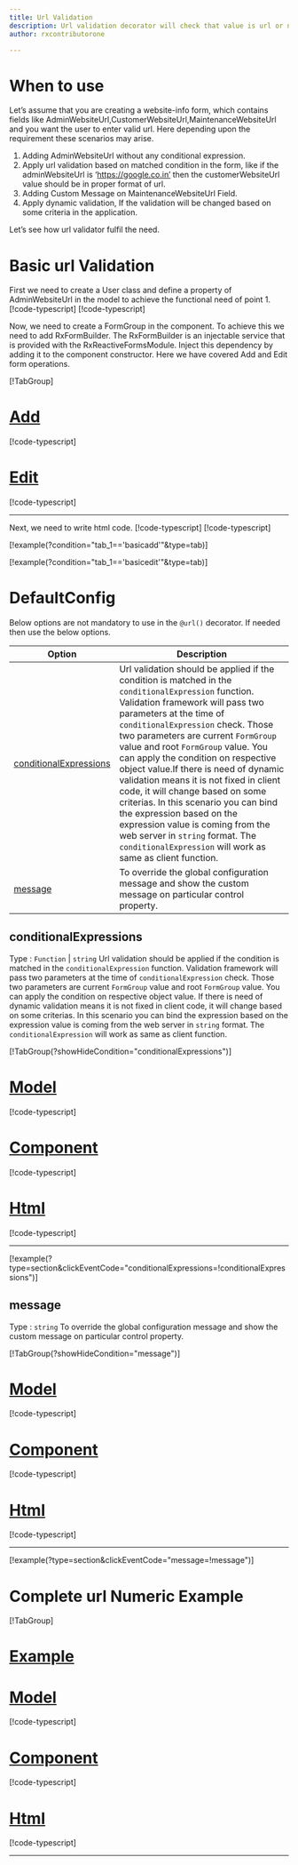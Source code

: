 ```yaml
---
title: Url Validation
description: Url validation decorator will check that value is url or not in the property. If user does not enter url value then the property will become invalid. To use the url decorator on particular property.
author: rxcontributorone

---
```

# When to use
Let’s assume that you are creating a website-info form, which contains fields like AdminWebsiteUrl,CustomerWebsiteUrl,MaintenanceWebsiteUrl and you want the user to enter valid url. Here depending upon the requirement these scenarios may arise.
1. Adding AdminWebsiteUrl without any conditional expression.
2. Apply url validation based on matched condition in the form, like if the adminWebsiteUrl is ‘https://google.co.in’ then the customerWebsiteUrl value should be in proper format of url.
3. Adding Custom Message on MaintenanceWebsiteUrl Field.
4. Apply dynamic validation, If the validation will be changed based on some criteria in the application.

Let’s see how url validator fulfil the need.

# Basic url Validation
First we need to create a User class and define a property of AdminWebsiteUrl in the model to achieve the functional need of point 1.
[!code-typescript[](\assets\examples\url\add\web-site-info-model.model.ts?condition="tab_1=='basicadd'"&type=section)]
[!code-typescript[](\assets\examples\url\edit\web-site-info-model.model.ts?condition="tab_1=='basicedit'"&type=section)]

Now, we need to create a FormGroup in the component. To achieve this we need to add RxFormBuilder. The RxFormBuilder is an injectable service that is provided with the RxReactiveFormsModule. Inject this dependency by adding it to the component constructor.
Here we have covered Add and Edit form operations. 

[!TabGroup]
# [Add](#tab\basicadd)
[!code-typescript[](\assets\examples\url\add\url-add.component.ts)]
# [Edit](#tab\basicedit)
[!code-typescript[](\assets\examples\url\edit\url-edit.component.ts)]
***

Next, we need to write html code.
[!code-typescript[](\assets\examples\url\add\url-add.component.html?condition="tab_1=='basicadd'"&type=section)]
[!code-typescript[](\assets\examples\url\edit\url-edit.component.html?condition="tab_1=='basicedit'"&type=section)]

[!example(?condition="tab_1=='basicadd'"&type=tab)]
<app-url-add></app-url-add>

[!example(?condition="tab_1=='basicedit'"&type=tab)]
<app-url-edit></app-url-edit>

# DefaultConfig
 Below options are not mandatory to use in the `@url()` decorator. If needed then use the below options.

|Option | Description |
|--- | ---- |
|[conditionalExpressions](#conditionalexpressions) | Url validation should be applied if the condition is matched in the `conditionalExpression` function. Validation framework will pass two parameters at the time of `conditionalExpression` check. Those two parameters are current `FormGroup` value and root `FormGroup` value. You can apply the condition on respective object value.If there is need of dynamic validation means it is not fixed in client code, it will change based on some criterias. In this scenario you can bind the expression based on the expression value is coming from the web server in `string` format. The `conditionalExpression` will work as same as client function. |
|[message](#message) | To override the global configuration message and show the custom message on particular control property. |

## conditionalExpressions 
Type :  `Function`  |  `string` 
Url validation should be applied if the condition is matched in the `conditionalExpression` function. Validation framework will pass two parameters at the time of `conditionalExpression` check. Those two parameters are current `FormGroup` value and root `FormGroup` value. You can apply the condition on respective object value.
If there is need of dynamic validation means it is not fixed in client code, it will change based on some criterias. In this scenario you can bind the expression based on the expression value is coming from the web server in `string` format. The `conditionalExpression` will work as same as client function.

[!TabGroup(?showHideCondition="conditionalExpressions")]
# [Model](#tab\conditionalExpressionsmodel)
[!code-typescript[](\assets\examples\url\conditionalExpressions\web-site-info-model.model.ts)]
# [Component](#tab\conditionalExpressionsComponent)
[!code-typescript[](\assets\examples\url\conditionalExpressions\url-conditional-expressions.component.ts)]
# [Html](#tab\conditionalExpressionsHtml)
[!code-typescript[](\assets\examples\url\conditionalExpressions\url-conditional-expressions.component.html)]
***

[!example(?type=section&clickEventCode="conditionalExpressions=!conditionalExpressions")]
<app-url-conditionalExpressions></app-url-conditionalExpressions>

## message 
Type :  `string` 
To override the global configuration message and show the custom message on particular control property.

[!TabGroup(?showHideCondition="message")]
# [Model](#tab\messageModel)
[!code-typescript[](\assets\examples\url\message\web-site-info-model.model.ts)]
# [Component](#tab\messageComponent)
[!code-typescript[](\assets\examples\url\message\url-message.component.ts)]
# [Html](#tab\messageHtml)
[!code-typescript[](\assets\examples\url\message\url-message.component.html)]
***

[!example(?type=section&clickEventCode="message=!message")]
<app-url-message></app-url-message>

# Complete url Numeric Example
[!TabGroup]
# [Example](#tab\completeexample)
<app-url-complete></app-url-complete>
# [Model](#tab\completemodel)
[!code-typescript[](\assets\examples\url\complete\web-site-info-model.model.ts)]
# [Component](#tab\completecomponent)
[!code-typescript[](\assets\examples\url\complete\url-complete.component.ts)]
# [Html](#tab\completehtml)
[!code-typescript[](\assets\examples\url\complete\url-complete.component.html)]
***
